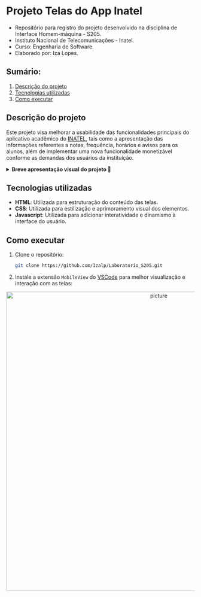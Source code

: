 # Projeto Telas do App Inatel
- Repositório para registro do projeto desenvolvido na disciplina de Interface Homem-máquina - S205.
- Instituto Nacional de Telecomunicações - Inatel.
- Curso: Engenharia de Software.
- Elaborado por: Iza Lopes.

## Sumário:

1. [Descrição do projeto](#descrição-do-projeto)
2. [Tecnologias utilizadas](#tecnologias-utilizadas)
3. [Como executar](#como-executar)
   
## Descrição do projeto
 
Este projeto visa melhorar a usabilidade das funcionalidades principais do aplicativo acadêmico do [INATEL](https://inatel.br/home/), tais como a apresentação das informações referentes a notas, frequência, horários e avisos para os alunos, além de implementar uma nova funcionalidade monetizável conforme as demandas dos usuários da instituição.

<details>
  <summary><strong>Breve apresentação visual do projeto 🔗</strong></summary>
  <div class="grid">
     <img src="https://github.com/Izalp/Laboratorio_S205/assets/102091381/5bcf3880-7af4-4896-9249-45d0673fbbdb" alt="Description of image 1">
     <img src="https://github.com/Izalp/Laboratorio_S205/assets/102091381/f5ae2121-36e0-4376-9894-786e60edfc66" alt="Description of image 2">
     <img src="https://github.com/Izalp/Laboratorio_S205/assets/102091381/8455f9fa-304a-4ab7-9048-d25715a2e724" alt="Description of image 3">
     <img src="https://github.com/Izalp/Laboratorio_S205/assets/102091381/ac0c8873-f811-4914-8c05-2e7c97649f4f" alt="Description of image 4">
     <img src="https://github.com/Izalp/Laboratorio_S205/assets/102091381/a9452380-5c35-454d-800d-3ccf2402b004" alt="Description of image 5">
     <img src="https://github.com/Izalp/Laboratorio_S205/assets/102091381/01eb7ca4-622b-4823-bcdf-bd44a059dd48" alt="Description of image 6">
     <img src="https://github.com/Izalp/Laboratorio_S205/assets/102091381/dcfc24a6-4fff-4fd4-924c-a6b52184979d" alt="Description of image 7">
     <img src="https://github.com/Izalp/Laboratorio_S205/assets/102091381/63e4cafe-a568-4f01-a24f-209a05cc23d1" alt="Description of image 8">
     <img src="https://github.com/Izalp/Laboratorio_S205/assets/102091381/37f1c11d-78e8-4d95-a0a2-ea71dfe49f84" alt="Description of image 9">
  </div>
</details>

## Tecnologias utilizadas
 
- **HTML**: Utilizada para estruturação do conteúdo das telas.
- **CSS**:  Utilizada para estilização e aprimoramento visual dos elementos.
- **Javascript**: Utilizada para adicionar interatividade e dinamismo à interface do usuário.

## Como executar
 
1. Clone o repositório:
    ```bash
    git clone https://github.com/Izalp/Laboratorio_S205.git
    ```
 
2. Instale a extensão `MobileView` do [VSCode](https://code.visualstudio.com/download) para melhor visualização e interação com as telas:

<div align= "center"> 
  <img alt="picture" width="800em" src= "https://github.com/Izalp/Laboratorio_S205/assets/102091381/346d715a-b376-40cd-a049-55e9e7bba1a0"> 
</div>
